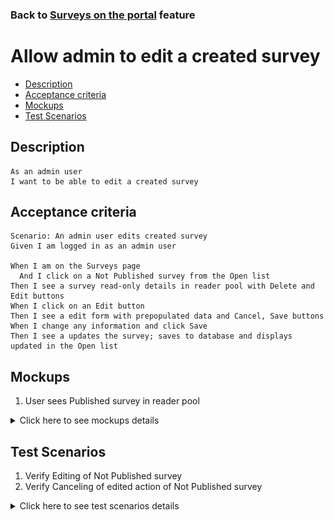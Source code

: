 ### Back to [Surveys on the portal](../../) feature

# Allow admin to edit a created survey

- [Description](#description)
- [Acceptance criteria](#acceptance-criteria)
- [Mockups](#mockups)
- [Test Scenarios](#test-scenarios)

## Description

    As an admin user
    I want to be able to edit a created survey

## Acceptance criteria

    Scenario: An admin user edits created survey
    Given I am logged in as an admin user

    When I am on the Surveys page
      And I click on a Not Published survey from the Open list
    Then I see a survey read-only details in reader pool with Delete and Edit buttons
    When I click on an Edit button
    Then I see a edit form with prepopulated data and Cancel, Save buttons
    When I change any information and click Save
    Then I see a updates the survey; saves to database and displays updated in the Open list

## Mockups

1. User sees Published survey in reader pool

<details>
  <summary>Click here to see mockups details</summary>

**1. User sees Published survey in reader pool:**

![Published survey in reader pool Screen](/products/sport_news_portal/web_application_features/surveys/images/surveys_read_only_not_editable.png)

</details>

## Test Scenarios

1. Verify Editing of Not Published survey
2. Verify Canceling of edited action of Not Published survey

<details>
  <summary>Click here to see test scenarios details</summary>

### **#1. Verify Editing of Not Published survey**

|#|Steps|Expected Result
------|-------|----------
|1|Go to sport news site|
|2|Log in your admin account|
|3|Click on the Surveys menu item in the left sidebar|The system displays filter with options Published/ Not Published
|4|Go to Open list|
|5|Click on Not Published survey|The system displays survey read-only details in reader pool and Delete and Edit buttons
|6|Click on Edit button|The system displays edit form with prepopulated data and Cancel, Save buttons
|7|Change any information|
|8|Click Save|System updates the survey; saves to database and displays updated in the Open list

### **#2. Verify Canceling of edited action of Not Published survey**

|#|Steps|Expected Result
------|-------|----------
|1|Go to sport news site|
|2|Log in your admin account|
|3|Click on the Surveys menu item in the left sidebar|The system displays filter with options Published/ Not Published
|4|Go to Open list|
|5|Click on Not Published survey|The system displays edit form with prepopulated data and Cancel, Save buttons
|6|Click on Edit button|
|7|Change any information|
|8|Click Cancel|The survey is not edited

</details>
